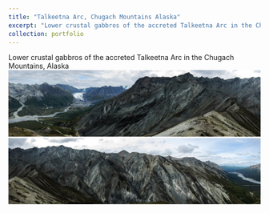 ```yaml
---
title: "Talkeetna Arc, Chugach Mountains Alaska"
excerpt: "Lower crustal gabbros of the accreted Talkeetna Arc in the Chugach Mountains, Alaska<br/><a href='/images/Matanuska1.jpg'><img src='/images/Matanuska1.jpg'></a>"
collection: portfolio
---
```


Lower crustal gabbros of the accreted Talkeetna Arc in the Chugach Mountains, Alaska
<a href='/images/Matanuska1.jpg'><img src='/images/Matanuska1.jpg'></a>
<br/>
<a href='/images/Matanuska2.jpg'><img src='/images/Matanuska2.jpg'></a>
